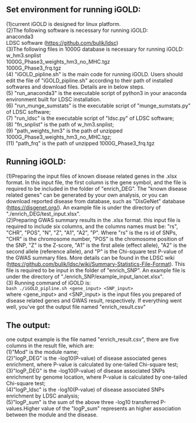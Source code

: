Set environment for running iGOLD:
----------------------------------
(1)current iGOLD is designed for linux platform.  
(2)The following software is necessary for running iGOLD:  
 		anaconda3  
  		LDSC software (https://github.com/bulik/ldsc)  
(3)The following files in 1000G database is necessary for running iGOLD:  
		w_hm3.snplist  
		1000G_Phase3_weights_hm3_no_MHC.tgz  
		1000G_Phase3_frq.tgz  
(4) "iGOLD_pipline.sh" is the main code for running iGOLD. Users should edit the file of "iGOLD_pipline.sh" according to their path of installed softwares and download files. Details are in below steps.  
(5) "run_anaconda3" is the executable script of python3 in your anaconda environment built for LDSC installation.  
(6) "run_munge_sumstats" is the executable script of "munge_sumstats.py" of LDSC software;  
(7) "run_ldsc" is the executable script of "ldsc.py" of LDSC software;  
(8) "fn_snplist" is the path of w_hm3.snplist;  
(9) "path_weights_hm3" is the path of unzipped 1000G_Phase3_weights_hm3_no_MHC.tgz;  
(11) "path_frq" is the path of unzipped 1000G_Phase3_frq.tgz  


Running iGOLD:
--------------
(1)Preparing the input files of known disease related genes in the .xlsx format. In this input file, the first column is the gene symbol, and the file is required to be included in the folder of "enrich_DEG".  The "known disease related genes" can be generated by your own analysis, or you can download reported disease from database, such as "DisGeNet" database (https://disgenet.org/). An example file is under the directory of "./enrich_DEG/test_input.xlsx".  
(2)Preparing GWAS summary results in the .xlsx format. this input file is required to include six columns, and the columns names must be: "rs", "CHR", "POS", "N", "Z", "A1", "A2", "P". Where "rs" is the rs id of SNPs, "CHR" is the chromosome number, "POS" is the chromosome position of the SNP, "Z" is the Z-score, "A1" is the first allele (effect allele), "A2" is the second allele (reference allele), and "P" is the Chi-square test P-value of the GWAS summary files. More details can be found in the LDSC wiki (https://github.com/bulik/ldsc/wiki/Summary-Statistics-File-Format). This file is required to be input in the folder of "enrich_SNP". An example file is under the directory of "./enrich_SNP/example_input_lancet.xlsx".  
(3) Running command of iGOLD is:  
	`bash ./iGOLD_pipline.sh <gene_input> <SNP_input>`  
where <gene_input> and <SNP_input> is the input files you prepared of disease related genes and GWAS result, respectively. If everything went well, you've got the output file named "enrich_result.csv"  


The output:
-----------
one output example is the file named "enrich_result.csv", there are five columns in the result file, which are:  
(1)"Mod" is the module name;  
(2)"logP_DEG" is the -log10(P-value) of disease associated genes enrichment, where P-value is calculated by one-tailed Chi-square test;  
(3)"logP_DEG" is the -log10(P-value) of disease associated SNPs enrichment by genome location, where P-value is calculated by one-tailed Chi-square test;  
(4)"logP_ldsc" is the -log10(P-value) of disease associated SNPs enrichment by LDSC analysis;  
(5)"logP_sum" is the sum of the above three -log10 transferred P-values.Higher value of the "logP_sum" represents an higher association between the module and the disease.    
